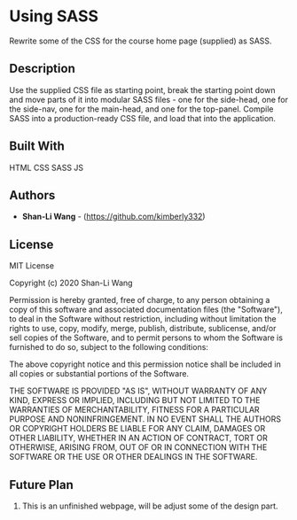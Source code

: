 # Using SASS

Rewrite some of the CSS for the course home page (supplied) as SASS.

## Description

Use the supplied CSS file as starting point, break the starting point down and move parts of it into modular SASS files - one for the side-head, one for the side-nav, one for the main-head, and one for the top-panel.
Compile SASS into a production-ready CSS file, and load that into the application.

## Built With

HTML CSS SASS JS

## Authors

* **Shan-Li Wang** - (https://github.com/kimberly332)

## License

MIT License

Copyright (c) 2020 Shan-Li Wang

Permission is hereby granted, free of charge, to any person obtaining a copy
of this software and associated documentation files (the "Software"), to deal
in the Software without restriction, including without limitation the rights
to use, copy, modify, merge, publish, distribute, sublicense, and/or sell
copies of the Software, and to permit persons to whom the Software is
furnished to do so, subject to the following conditions:

The above copyright notice and this permission notice shall be included in all
copies or substantial portions of the Software.

THE SOFTWARE IS PROVIDED "AS IS", WITHOUT WARRANTY OF ANY KIND, EXPRESS OR
IMPLIED, INCLUDING BUT NOT LIMITED TO THE WARRANTIES OF MERCHANTABILITY,
FITNESS FOR A PARTICULAR PURPOSE AND NONINFRINGEMENT. IN NO EVENT SHALL THE
AUTHORS OR COPYRIGHT HOLDERS BE LIABLE FOR ANY CLAIM, DAMAGES OR OTHER
LIABILITY, WHETHER IN AN ACTION OF CONTRACT, TORT OR OTHERWISE, ARISING FROM,
OUT OF OR IN CONNECTION WITH THE SOFTWARE OR THE USE OR OTHER DEALINGS IN THE
SOFTWARE.

## Future Plan

1. This is an unfinished webpage, will be adjust some of the design part.
